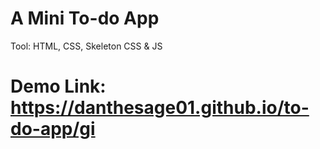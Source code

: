 # A Mini To-do App 

Tool: HTML, CSS, Skeleton CSS & JS



# Demo Link: https://danthesage01.github.io/to-do-app/gi